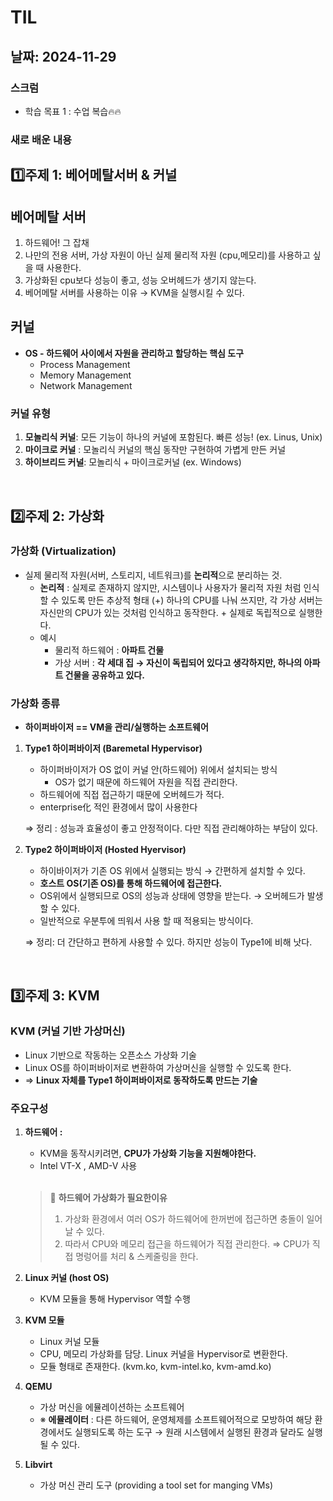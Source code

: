 # TIL

## 날짜: 2024-11-29

### 스크럼

- 학습 목표 1 : 수업 복습🔥🔥

### 새로 배운 내용

## 1️⃣주제 1: 베어메탈서버 & 커널

## 베어메탈 서버
1. 하드웨어! 그 잡채
2. 나만의 전용 서버, 가상 자원이 아닌 실제 물리적 자원 (cpu,메모리)를 사용하고 싶을 때 사용한다.
3. 가상화된 cpu보다 성능이 좋고, 성능 오버헤드가 생기지 않는다.
4. 베어메탈 서버를 사용하는 이유 → KVM을 실행시킬 수 있다.

## 커널

- **OS - 하드웨어 사이에서 자원을 관리하고 할당하는 핵심 도구**
    - Process Management
    - Memory Management
    - Network Management
  
### **커널 유형**

1. **모놀리식 커널**: 모든 기능이 하나의 커널에 포함된다. 빠른 성능! (ex. Linus, Unix)
2. **마이크로 커널** : 모놀리식 커널의 핵심 동작만 구현하여 가볍게 만든 커널
3. **하이브리드 커널**: 모놀리식 + 마이크로커널 (ex. Windows)

<br/>

## 2️⃣주제 2: 가상화

### 가상화 (Virtualization)

- 실제 물리적 자원(서버, 스토리지, 네트워크)를 **논리적**으로 분리하는 것.
    - **논리적** : 실제로 존재하지 않지만, 시스템이나 사용자가 물리적 자원 처럼 인식할 수 있도록 만든 추상적 형태
    (+) 하나의 CPU를 나눠 쓰지만, 각 가상 서버는 자신만의 CPU가 있는 것처럼 인식하고 동작한다. + 실제로 독립적으로 실행한다.
    - 예시
        - 물리적 하드웨어 : **아파트 건물**
        - 가상 서버 : **각 세대 집 
        → 자신이 독립되어 있다고 생각하지만, 하나의 아파트 건물을 공유하고 있다.**

### **가상화 종류**

- **하이퍼바이저 == VM을 관리/실행하는 소프트웨어**
1. **Type1  하이퍼바이저 (Baremetal Hypervisor)**
    - 하이퍼바이저가 OS 없이 커널 안(하드웨어) 위에서 설치되는 방식
        - OS가 없기 때문에 하드웨어 자원을 직접 관리한다.
    - 하드웨어에 직접 접근하기 때문에 오버헤드가 적다.
    - enterprise化 적인 환경에서 많이 사용한다
    
    ⇒ 정리 : 성능과 효율성이 좋고 안정적이다. 다만 직접 관리해야하는 부담이 있다.
    
2. **Type2  하이퍼바이저 (Hosted Hyervisor)**
    - 하이바이저가 기존 OS 위에서 실행되는 방식 → 간편하게 설치할 수 있다.
    - **호스트 OS(기존 OS)를 통해 하드웨어에 접근한다.**
    - OS위에서 실행되므로 OS의 성능과 상태에 영향을 받는다. → 오버헤드가 발생할 수  있다.
    - 일반적으로 우분투에 띄워서 사용 할 때 적용되는 방식이다.
    
    ⇒ 정리: 더 간단하고 편하게 사용할 수 있다. 하지만 성능이 Type1에 비해 낫다.

<br/>

## 3️⃣주제 3: KVM

### KVM (커널 기반 가상머신)

- Linux 기반으로 작동하는 오픈소스 가상화 기술
- Linux OS를 하이퍼바이저로 변환하여 가상머신을 실행할 수 있도록 한다.
- ⇒ **Linux 자체를 Type1 하이퍼바이저로 동작하도록 만드는 기술**

### 주요구성

1. **하드웨어 :**
    - KVM을 동작시키려면, **CPU가 가상화 기능을 지원해야한다.**
    - Intel VT-X , AMD-V 사용
    <br/>
   
    >
    >📢
    >**하드웨어 가상화가 필요한이유**
    >1. 가상화 환경에서 여러 OS가 하드웨어에 한꺼번에 접근하면 충돌이 일어날 수 있다.
    >2. 따라서 CPU와 메모리 접근을 하드웨어가 직접 관리한다.
    >⇒ CPU가 직접 명렁어를 처리 & 스케줄링을 한다.
    
3. **Linux 커널 (host OS)**
    - KVM 모듈을 통해 Hypervisor 역할 수행
4. **KVM 모듈**
    - Linux 커널 모듈
    - CPU, 메모리 가상화를 담당. Linux 커널을 Hypervisor로 변환한다.
    - 모듈 형태로 존재한다. (kvm.ko, kvm-intel.ko, kvm-amd.ko)
      
5. **QEMU** 
    - 가상 머신을 에뮬레이션하는 소프트웨어
    - ※ **에뮬레이터** : 다른 하드웨어, 운영체제를 소프트웨어적으로 모방하여 해당 환경에서도 실행되도록 하는 도구 
    → 원래 시스템에서 실행된 환경과 달라도 실행될 수 있다.

6. **Libvirt**
    - 가상 머신 관리 도구 (providing a tool set for manging VMs)
